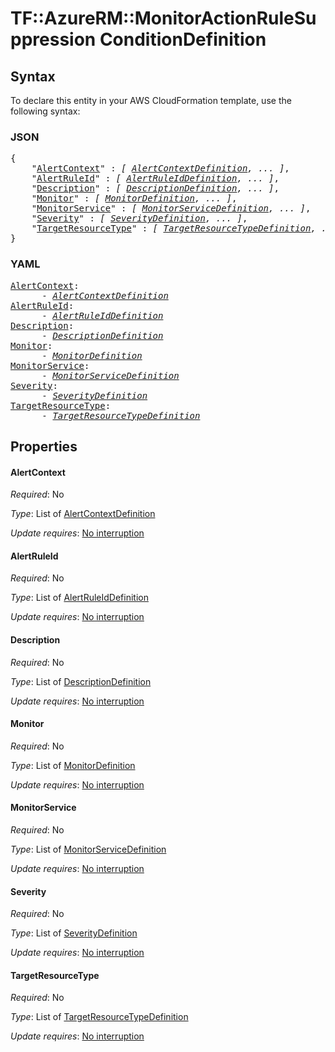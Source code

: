 # TF::AzureRM::MonitorActionRuleSuppression ConditionDefinition

## Syntax

To declare this entity in your AWS CloudFormation template, use the following syntax:

### JSON

<pre>
{
    "<a href="#alertcontext" title="AlertContext">AlertContext</a>" : <i>[ <a href="alertcontextdefinition.md">AlertContextDefinition</a>, ... ]</i>,
    "<a href="#alertruleid" title="AlertRuleId">AlertRuleId</a>" : <i>[ <a href="alertruleiddefinition.md">AlertRuleIdDefinition</a>, ... ]</i>,
    "<a href="#description" title="Description">Description</a>" : <i>[ <a href="descriptiondefinition.md">DescriptionDefinition</a>, ... ]</i>,
    "<a href="#monitor" title="Monitor">Monitor</a>" : <i>[ <a href="monitordefinition.md">MonitorDefinition</a>, ... ]</i>,
    "<a href="#monitorservice" title="MonitorService">MonitorService</a>" : <i>[ <a href="monitorservicedefinition.md">MonitorServiceDefinition</a>, ... ]</i>,
    "<a href="#severity" title="Severity">Severity</a>" : <i>[ <a href="severitydefinition.md">SeverityDefinition</a>, ... ]</i>,
    "<a href="#targetresourcetype" title="TargetResourceType">TargetResourceType</a>" : <i>[ <a href="targetresourcetypedefinition.md">TargetResourceTypeDefinition</a>, ... ]</i>
}
</pre>

### YAML

<pre>
<a href="#alertcontext" title="AlertContext">AlertContext</a>: <i>
      - <a href="alertcontextdefinition.md">AlertContextDefinition</a></i>
<a href="#alertruleid" title="AlertRuleId">AlertRuleId</a>: <i>
      - <a href="alertruleiddefinition.md">AlertRuleIdDefinition</a></i>
<a href="#description" title="Description">Description</a>: <i>
      - <a href="descriptiondefinition.md">DescriptionDefinition</a></i>
<a href="#monitor" title="Monitor">Monitor</a>: <i>
      - <a href="monitordefinition.md">MonitorDefinition</a></i>
<a href="#monitorservice" title="MonitorService">MonitorService</a>: <i>
      - <a href="monitorservicedefinition.md">MonitorServiceDefinition</a></i>
<a href="#severity" title="Severity">Severity</a>: <i>
      - <a href="severitydefinition.md">SeverityDefinition</a></i>
<a href="#targetresourcetype" title="TargetResourceType">TargetResourceType</a>: <i>
      - <a href="targetresourcetypedefinition.md">TargetResourceTypeDefinition</a></i>
</pre>

## Properties

#### AlertContext

_Required_: No

_Type_: List of <a href="alertcontextdefinition.md">AlertContextDefinition</a>

_Update requires_: [No interruption](https://docs.aws.amazon.com/AWSCloudFormation/latest/UserGuide/using-cfn-updating-stacks-update-behaviors.html#update-no-interrupt)

#### AlertRuleId

_Required_: No

_Type_: List of <a href="alertruleiddefinition.md">AlertRuleIdDefinition</a>

_Update requires_: [No interruption](https://docs.aws.amazon.com/AWSCloudFormation/latest/UserGuide/using-cfn-updating-stacks-update-behaviors.html#update-no-interrupt)

#### Description

_Required_: No

_Type_: List of <a href="descriptiondefinition.md">DescriptionDefinition</a>

_Update requires_: [No interruption](https://docs.aws.amazon.com/AWSCloudFormation/latest/UserGuide/using-cfn-updating-stacks-update-behaviors.html#update-no-interrupt)

#### Monitor

_Required_: No

_Type_: List of <a href="monitordefinition.md">MonitorDefinition</a>

_Update requires_: [No interruption](https://docs.aws.amazon.com/AWSCloudFormation/latest/UserGuide/using-cfn-updating-stacks-update-behaviors.html#update-no-interrupt)

#### MonitorService

_Required_: No

_Type_: List of <a href="monitorservicedefinition.md">MonitorServiceDefinition</a>

_Update requires_: [No interruption](https://docs.aws.amazon.com/AWSCloudFormation/latest/UserGuide/using-cfn-updating-stacks-update-behaviors.html#update-no-interrupt)

#### Severity

_Required_: No

_Type_: List of <a href="severitydefinition.md">SeverityDefinition</a>

_Update requires_: [No interruption](https://docs.aws.amazon.com/AWSCloudFormation/latest/UserGuide/using-cfn-updating-stacks-update-behaviors.html#update-no-interrupt)

#### TargetResourceType

_Required_: No

_Type_: List of <a href="targetresourcetypedefinition.md">TargetResourceTypeDefinition</a>

_Update requires_: [No interruption](https://docs.aws.amazon.com/AWSCloudFormation/latest/UserGuide/using-cfn-updating-stacks-update-behaviors.html#update-no-interrupt)


